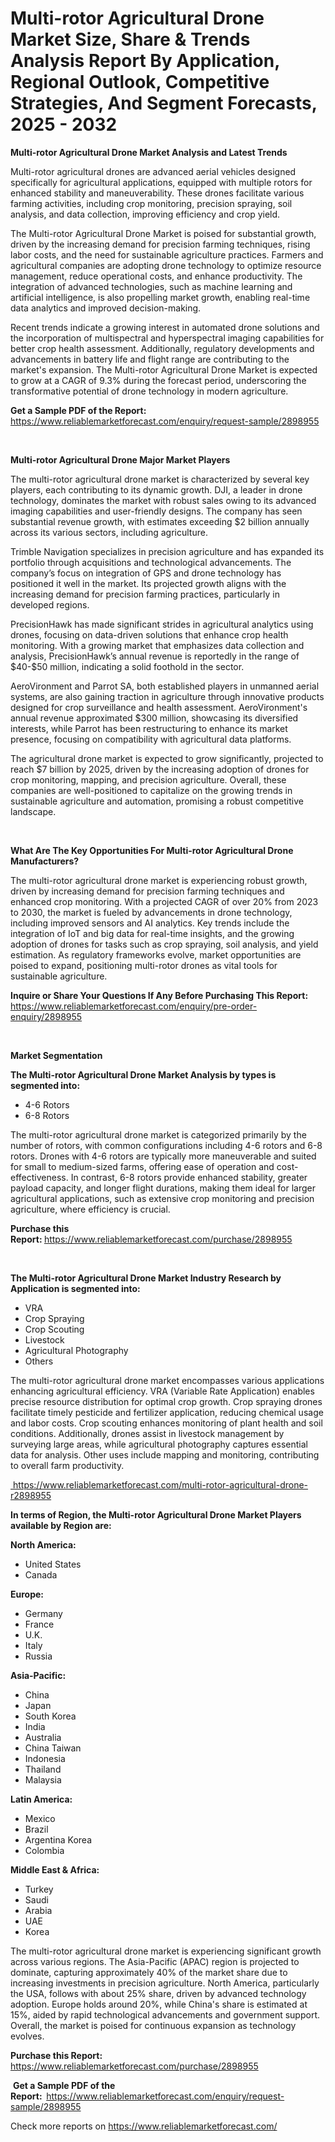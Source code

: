 <p><h1>Multi-rotor Agricultural Drone Market Size, Share & Trends Analysis Report By Application, Regional Outlook, Competitive Strategies, And Segment Forecasts, 2025 - 2032</h1></p><p><strong>Multi-rotor Agricultural Drone Market Analysis and Latest Trends</strong></p>
<p><p>Multi-rotor agricultural drones are advanced aerial vehicles designed specifically for agricultural applications, equipped with multiple rotors for enhanced stability and maneuverability. These drones facilitate various farming activities, including crop monitoring, precision spraying, soil analysis, and data collection, improving efficiency and crop yield.</p><p>The Multi-rotor Agricultural Drone Market is poised for substantial growth, driven by the increasing demand for precision farming techniques, rising labor costs, and the need for sustainable agriculture practices. Farmers and agricultural companies are adopting drone technology to optimize resource management, reduce operational costs, and enhance productivity. The integration of advanced technologies, such as machine learning and artificial intelligence, is also propelling market growth, enabling real-time data analytics and improved decision-making.</p><p>Recent trends indicate a growing interest in automated drone solutions and the incorporation of multispectral and hyperspectral imaging capabilities for better crop health assessment. Additionally, regulatory developments and advancements in battery life and flight range are contributing to the market's expansion. The Multi-rotor Agricultural Drone Market is expected to grow at a CAGR of 9.3% during the forecast period, underscoring the transformative potential of drone technology in modern agriculture.</p></p>
<p><strong>Get a Sample PDF of the Report:&nbsp;</strong> <a href="https://www.reliablemarketforecast.com/enquiry/request-sample/2898955?utm_campaign=3357&utm_medium=2&utm_source=Github&utm_content=ia&utm_term=15032025&utm_id=multi-rotor-agricultural-drone">https://www.reliablemarketforecast.com/enquiry/request-sample/2898955</a></p>
<p>&nbsp;</p>
<p><strong>Multi-rotor Agricultural Drone Major Market Players</strong></p>
<p><p>The multi-rotor agricultural drone market is characterized by several key players, each contributing to its dynamic growth. DJI, a leader in drone technology, dominates the market with robust sales owing to its advanced imaging capabilities and user-friendly designs. The company has seen substantial revenue growth, with estimates exceeding $2 billion annually across its various sectors, including agriculture.</p><p>Trimble Navigation specializes in precision agriculture and has expanded its portfolio through acquisitions and technological advancements. The company’s focus on integration of GPS and drone technology has positioned it well in the market. Its projected growth aligns with the increasing demand for precision farming practices, particularly in developed regions.</p><p>PrecisionHawk has made significant strides in agricultural analytics using drones, focusing on data-driven solutions that enhance crop health monitoring. With a growing market that emphasizes data collection and analysis, PrecisionHawk’s annual revenue is reportedly in the range of $40-$50 million, indicating a solid foothold in the sector.</p><p>AeroVironment and Parrot SA, both established players in unmanned aerial systems, are also gaining traction in agriculture through innovative products designed for crop surveillance and health assessment. AeroVironment's annual revenue approximated $300 million, showcasing its diversified interests, while Parrot has been restructuring to enhance its market presence, focusing on compatibility with agricultural data platforms.</p><p>The agricultural drone market is expected to grow significantly, projected to reach $7 billion by 2025, driven by the increasing adoption of drones for crop monitoring, mapping, and precision agriculture. Overall, these companies are well-positioned to capitalize on the growing trends in sustainable agriculture and automation, promising a robust competitive landscape.</p></p>
<p>&nbsp;</p>
<p><strong>What Are The Key Opportunities For Multi-rotor Agricultural Drone Manufacturers?</strong></p>
<p><p>The multi-rotor agricultural drone market is experiencing robust growth, driven by increasing demand for precision farming techniques and enhanced crop monitoring. With a projected CAGR of over 20% from 2023 to 2030, the market is fueled by advancements in drone technology, including improved sensors and AI analytics. Key trends include the integration of IoT and big data for real-time insights, and the growing adoption of drones for tasks such as crop spraying, soil analysis, and yield estimation. As regulatory frameworks evolve, market opportunities are poised to expand, positioning multi-rotor drones as vital tools for sustainable agriculture.</p></p>
<p><strong>Inquire or Share Your Questions If Any Before Purchasing This Report:</strong> <a href="https://www.reliablemarketforecast.com/enquiry/pre-order-enquiry/2898955?utm_campaign=3357&utm_medium=2&utm_source=Github&utm_content=ia&utm_term=15032025&utm_id=multi-rotor-agricultural-drone">https://www.reliablemarketforecast.com/enquiry/pre-order-enquiry/2898955</a></p>
<p>&nbsp;</p>
<p><strong>Market Segmentation</strong></p>
<p><strong>The Multi-rotor Agricultural Drone Market Analysis by types is segmented into:</strong></p>
<p><ul><li>4-6 Rotors</li><li>6-8 Rotors</li></ul></p>
<p><p>The multi-rotor agricultural drone market is categorized primarily by the number of rotors, with common configurations including 4-6 rotors and 6-8 rotors. Drones with 4-6 rotors are typically more maneuverable and suited for small to medium-sized farms, offering ease of operation and cost-effectiveness. In contrast, 6-8 rotors provide enhanced stability, greater payload capacity, and longer flight durations, making them ideal for larger agricultural applications, such as extensive crop monitoring and precision agriculture, where efficiency is crucial.</p></p>
<p><strong>Purchase this Report:&nbsp;</strong><a href="https://www.reliablemarketforecast.com/purchase/2898955?utm_campaign=3357&utm_medium=2&utm_source=Github&utm_content=ia&utm_term=15032025&utm_id=multi-rotor-agricultural-drone">https://www.reliablemarketforecast.com/purchase/2898955</a></p>
<p>&nbsp;</p>
<p><strong>The Multi-rotor Agricultural Drone Market Industry Research by Application is segmented into:</strong></p>
<p><ul><li>VRA</li><li>Crop Spraying</li><li>Crop Scouting</li><li>Livestock</li><li>Agricultural Photography</li><li>Others</li></ul></p>
<p><p>The multi-rotor agricultural drone market encompasses various applications enhancing agricultural efficiency. VRA (Variable Rate Application) enables precise resource distribution for optimal crop growth. Crop spraying drones facilitate timely pesticide and fertilizer application, reducing chemical usage and labor costs. Crop scouting enhances monitoring of plant health and soil conditions. Additionally, drones assist in livestock management by surveying large areas, while agricultural photography captures essential data for analysis. Other uses include mapping and monitoring, contributing to overall farm productivity.</p></p>
<p><a href="https://www.reliablemarketforecast.com/multi-rotor-agricultural-drone-r2898955?utm_campaign=3357&utm_medium=2&utm_source=Github&utm_content=ia&utm_term=15032025&utm_id=multi-rotor-agricultural-drone">&nbsp;https://www.reliablemarketforecast.com/multi-rotor-agricultural-drone-r2898955</a></p>
<p><strong>In terms of Region, the Multi-rotor Agricultural Drone Market Players available by Region are:</strong></p>
<p>
    <p> <strong> North America: </strong>
        <ul>
            <li>United States</li>
            <li>Canada</li>
        </ul>
        </p> 
    <p> <strong> Europe: </strong>
        <ul>
            <li>Germany</li>
            <li>France</li>
            <li>U.K.</li>
            <li>Italy</li>
            <li>Russia</li>
        </ul>
        </p> 
    <p> <strong> Asia-Pacific: </strong>
        <ul>
            <li>China</li>
            <li>Japan</li>
            <li>South Korea</li>
            <li>India</li>
            <li>Australia</li>
            <li>China Taiwan</li>
            <li>Indonesia</li>
            <li>Thailand</li>
            <li>Malaysia</li>
        </ul>
        </p> 
    <p> <strong> Latin America: </strong>
        <ul>
            <li>Mexico</li>
            <li>Brazil</li>
            <li>Argentina Korea</li>
            <li>Colombia</li>
        </ul>
        </p> 
    <p> <strong> Middle East & Africa: </strong>
        <ul>
            <li>Turkey</li>
            <li>Saudi</li>
            <li>Arabia</li>
            <li>UAE</li>
            <li>Korea</li>
        </ul>
    </p>
    </p>
<p><p>The multi-rotor agricultural drone market is experiencing significant growth across various regions. The Asia-Pacific (APAC) region is projected to dominate, capturing approximately 40% of the market share due to increasing investments in precision agriculture. North America, particularly the USA, follows with about 25% share, driven by advanced technology adoption. Europe holds around 20%, while China's share is estimated at 15%, aided by rapid technological advancements and government support. Overall, the market is poised for continuous expansion as technology evolves.</p></p>
<p><strong>Purchase this Report: </strong><a href="https://www.reliablemarketforecast.com/purchase/2898955?utm_campaign=3357&utm_medium=2&utm_source=Github&utm_content=ia&utm_term=15032025&utm_id=multi-rotor-agricultural-drone">https://www.reliablemarketforecast.com/purchase/2898955</a></p>
<p>&nbsp;<strong>Get a Sample PDF of the Report:&nbsp;&nbsp;</strong><a href="https://www.reliablemarketforecast.com/enquiry/request-sample/2898955?utm_campaign=3357&utm_medium=2&utm_source=Github&utm_content=ia&utm_term=15032025&utm_id=multi-rotor-agricultural-drone">https://www.reliablemarketforecast.com/enquiry/request-sample/2898955</a></p>
<p><strong></strong></p>
<p>Check more reports on <a href="https://www.reliablemarketforecast.com/?utm_campaign=3357&utm_medium=2&utm_source=Github&utm_content=ia&utm_term=15032025&utm_id=multi-rotor-agricultural-drone">https://www.reliablemarketforecast.com/</a></p>